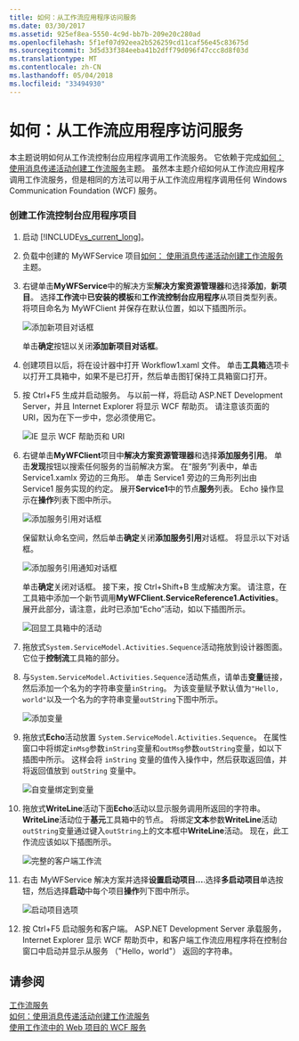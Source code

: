 ```yaml
---
title: 如何：从工作流应用程序访问服务
ms.date: 03/30/2017
ms.assetid: 925ef8ea-5550-4c9d-bb7b-209e20c280ad
ms.openlocfilehash: 5f1ef07d92eea2b526259cd11caf56e45c83675d
ms.sourcegitcommit: 3d5d33f384eeba41b2dff79d096f47ccc8d8f03d
ms.translationtype: MT
ms.contentlocale: zh-CN
ms.lasthandoff: 05/04/2018
ms.locfileid: "33494930"
---
```

# <a name="how-to-access-a-service-from-a-workflow-application"></a>如何：从工作流应用程序访问服务
本主题说明如何从工作流控制台应用程序调用工作流服务。 它依赖于完成[如何： 使用消息传递活动创建工作流服务](../../../../docs/framework/wcf/feature-details/how-to-create-a-workflow-service-with-messaging-activities.md)主题。 虽然本主题介绍如何从工作流应用程序调用工作流服务，但是相同的方法可以用于从工作流应用程序调用任何 Windows Communication Foundation (WCF) 服务。  
  
### <a name="create-a-workflow-console-application-project"></a>创建工作流控制台应用程序项目  
  
1.  启动 [!INCLUDE[vs_current_long](../../../../includes/vs-current-long-md.md)]。  
  
2.  负载中创建的 MyWFService 项目[如何： 使用消息传递活动创建工作流服务](../../../../docs/framework/wcf/feature-details/how-to-create-a-workflow-service-with-messaging-activities.md)主题。  
  
3.  右键单击**MyWFService**中的解决方案**解决方案资源管理器**和选择**添加**，**新项目**。 选择**工作流**中**已安装的模板**和**工作流控制台应用程序**从项目类型列表。 将项目命名为 MyWFClient 并保存在默认位置，如以下插图所示。  
  
     ![添加新项目对话框](../../../../docs/framework/wcf/feature-details/media/addnewprojectdlg.JPG "AddNewProjectDlg")  
  
     单击**确定**按钮以关闭**添加新项目对话框**。  
  
4.  创建项目以后，将在设计器中打开 Workflow1.xaml 文件。 单击**工具箱**选项卡以打开工具箱中，如果不是已打开，然后单击图钉保持工具箱窗口打开。  
  
5.  按 Ctrl+F5 生成并启动服务。 与以前一样，将启动 ASP.NET Development Server，并且 Internet Explorer 将显示 WCF 帮助页。 请注意该页面的 URI，因为在下一步中，您必须使用它。  
  
     ![IE 显示 WCF 帮助页和 URI](../../../../docs/framework/wcf/feature-details/media/iewcfhelppagewuri.JPG "IEWCFHelpPageWURI")  
  
6.  右键单击**MyWFClient**项目中**解决方案资源管理器**和选择**添加服务引用**。 单击**发现**按钮以搜索任何服务的当前解决方案。 在“服务”列表中，单击 Service1.xamlx 旁边的三角形。 单击 Service1 旁边的三角形列出由 Service1 服务实现的约定。 展开**Service1**中的节点**服务**列表。 Echo 操作显示在**操作**列表下图中所示。  
  
     ![添加服务引用对话框](../../../../docs/framework/wcf/feature-details/media/addservicereference.JPG "AddServiceReference")  
  
     保留默认命名空间，然后单击**确定**关闭**添加服务引用**对话框。 将显示以下对话框。  
  
     ![添加服务引用通知对话框](../../../../docs/framework/wcf/feature-details/media/asrdlg.JPG "ASRDlg")  
  
     单击**确定**关闭对话框。 接下来，按 Ctrl+Shift+B 生成解决方案。 请注意，在工具箱中添加一个新节调用**MyWFClient.ServiceReference1.Activities**。 展开此部分，请注意，此时已添加“Echo”活动，如以下插图所示。  
  
     ![回显工具箱中的活动](../../../../docs/framework/wcf/feature-details/media/echoactivity.JPG "EchoActivity")  
  
7.  拖放式<!--zz <xref:System.ServiceModel.Activities.Sequence>-->`System.ServiceModel.Activities.Sequence`活动拖放到设计器图面。 它位于**控制流**工具箱的部分。  
  
8.  与<!--zz <xref:System.ServiceModel.Activities.Sequence>-->`System.ServiceModel.Activities.Sequence`活动焦点，请单击**变量**链接，然后添加一个名为的字符串变量`inString`。 为该变量赋予默认值为`"Hello, world"`以及一个名为的字符串变量`outString`下图中所示。  
  
     ![添加变量](../../../../docs/framework/wcf/feature-details/media/instringvar.JPG "inStringVar")  
  
9. 拖放式**Echo**活动放置<!--zz <xref:System.ServiceModel.Activities.Sequence>--> `System.ServiceModel.Activities.Sequence`。 在属性窗口中将绑定`inMsg`参数`inString`变量和`outMsg`参数`outString`变量，如以下插图中所示。 这样会将 `inString` 变量的值传入操作中，然后获取返回值，并将返回值放到 `outString` 变量中。  
  
     ![自变量绑定到变量](../../../../docs/framework/wcf/feature-details/media/argumentbind.JPG "ArgumentBind")  
  
10. 拖放式**WriteLine**活动下面**Echo**活动以显示服务调用所返回的字符串。 **WriteLine**活动位于**基元**工具箱中的节点。 将绑定**文本**参数**WriteLine**活动`outString`变量通过键入`outString`上的文本框中**WriteLine**活动。 现在，此工作流应该如以下插图所示。  
  
     ![完整的客户端工作流](../../../../docs/framework/wcf/feature-details/media/completeclientwf.JPG "CompleteClientWF")  
  
11. 右击 MyWFService 解决方案并选择**设置启动项目...**.选择**多启动项目**单选按钮，然后选择**启动**中每个项目**操作**列下图中所示。  
  
     ![启动项目选项](../../../../docs/framework/wcf/feature-details/media/startupprojects.JPG "StartupProjects")  
  
12. 按 Ctrl+F5 启动服务和客户端。 ASP.NET Development Server 承载服务，Internet Explorer 显示 WCF 帮助页中，和客户端工作流应用程序将在控制台窗口中启动并显示从服务 （"Hello，world"） 返回的字符串。  
  
## <a name="see-also"></a>请参阅  
 [工作流服务](../../../../docs/framework/wcf/feature-details/workflow-services.md)  
 [如何：使用消息传递活动创建工作流服务](../../../../docs/framework/wcf/feature-details/how-to-create-a-workflow-service-with-messaging-activities.md)  
 [使用工作流中的 Web 项目的 WCF 服务](http://go.microsoft.com/fwlink/?LinkId=207725)
